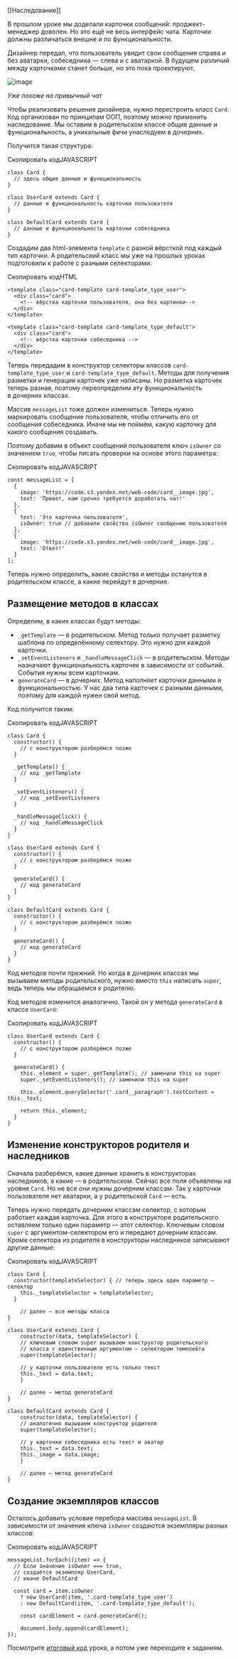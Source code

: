 
[[Наследование]]

В прошлом уроке мы доделали карточки сообщений: проджект-менеджер доволен. Но это ещё не весь интерфейс чата. Карточки должны различаться внешне и по функциональности.

Дизайнер передал, что пользователь увидит свои сообщения справа и без аватарки, собеседника — слева и с аватаркой. В будущем различий между карточками станет больше, но это пока проектируют.

![image](https://pictures.s3.yandex.net/resources/Untitled_1590945369.png)

_Уже похоже на привычный чат_

Чтобы реализовать решение дизайнера, нужно перестроить класс `Card`. Код организован по принципам ООП, поэтому можно применить наследование. Мы оставим в родительском классе общие данные и функциональность, а уникальные фичи унаследуем в дочерних.

Получится такая структура:

Скопировать кодJAVASCRIPT

```
class Card {
  // здесь общие данные и функциональность
}

class UserCard extends Card {
  // данные и функциональность карточки пользователя
}

class DefaultCard extends Card {
  // данные и функциональность карточки собеседника
} 
```

Создадим два html-элемента `template` с разной вёрсткой под каждый тип карточки. А родительский класс мы уже на прошлых уроках подготовили к работе с разными селекторами:

Скопировать кодHTML

```
<template class="card-template card-template_type_user">
  <div class="card">
    <!-- вёрстка карточки пользователя, она без картинки-->
  </div>
</template>

<template class="card-template card-template_type_default">
  <div class="card">
    <!-- вёрстка карточки собеседника -->
  </div>
</template> 
```

Теперь передадим в конструктор селекторы классов `card-template_type_user` и `card-template_type_default`. Методы для получения разметки и генерации карточек уже написаны. Но разметка карточек теперь разная, поэтому переопределим эту функциональность в дочерних классах.

Массив `messageList` тоже должен измениться. Теперь нужно маркировать сообщение пользователя, чтобы отличить его от сообщения собеседника. Иначе мы не поймём, какую карточку для какого сообщения создавать.

Поэтому добавим в объект сообщений пользователя ключ `isOwner` со значением `true`, чтобы писать проверки на основе этого параметра:

Скопировать кодJAVASCRIPT

```
const messageList = [
  {
    image: 'https://code.s3.yandex.net/web-code/card__image.jpg',
    text: 'Привет, нам срочно требуется доработать чат!'
  },
  {
    text: 'Это карточка пользователя',
    isOwner: true // добавили свойство isOwner сообщению пользователя
  },
  {
    image: 'https://code.s3.yandex.net/web-code/card__image.jpg',
    text: 'Ответ!'
  }
]; 
```

Теперь нужно определить, какие свойства и методы останутся в родительском классе, а какие перейдут в дочерние.

## Размещение методов в классах

Определим, в каких классах будут методы:

-   `_getTemplate` — в родительском. Метод только получает разметку шаблона по определённому селектору. Это нужно для каждой карточки.
-   `_setEventListeners` и `_handleMessageClick` — в родительском. Методы назначают функциональность карточек в зависимости от событий. События нужны всем карточкам.
-   `generateCard` — в дочерних. Метод наполняет карточки данными и функциональностью. У нас два типа карточек с разными данными, поэтому для каждой нужен свой метод.

Код получится таким:

Скопировать кодJAVASCRIPT

```
class Card {
  constructor() {
    // с конструктором разберёмся позже
  }

  _getTemplate() {
    // код _getTemplate
  }

  _setEventListeners() {
    // код _setEventListeners
  }

  _handleMessageClick() {
    // код _handleMessageClick
  }
}

class UserCard extends Card {
  constructor() {
    // с конструктором разберёмся позже
  }

  generateCard() {
    // код generateCard
  }
}

class DefaultCard extends Card {
  constructor() {
    // с конструктором разберёмся позже
  }

  generateCard() {
    // код generateCard
  }
} 
```

Код методов почти прежний. Но когда в дочерних классах мы вызываем методы родительского, нужно вместо `this` написать `super`, ведь теперь мы обращаемся к родителю.

Код методов изменится аналогично. Такой он у метода `generateCard` в классе `UserCard`:

Скопировать кодJAVASCRIPT

```
class UserCard extends Card {
  constructor() {
    // с конструктором разберёмся позже
  }

  generateCard() {
    this._element = super._getTemplate(); // заменили this на super
    super._setEventListeners(); // заменили this на super

    this._element.querySelector('.card__paragraph').textContent = this._text;

    return this._element;
  }
} 
```

## Изменение конструкторов родителя и наследников

Сначала разберёмся, какие данные хранить в конструкторах наследников, а какие — в родительском. Сейчас все поля объявлены на уровне `Card`. Но не все они нужны дочерним классам. Так у карточки пользователя нет аватарки, а у родительской `Card` — есть.

Теперь нужно передать дочерним классам селектор, с которым работает каждая карточка. Для этого в конструкторе родительского оставляем только один параметр — этот селектор. Ключевым словом `super` с аргументом-селектором его и передают дочерним классам. Кроме селектора из родителя в конструкторы наследников записывают другие данные:

Скопировать кодJAVASCRIPT

```
class Card {
  constructor(templateSelector) { // теперь здесь один параметр — селектор
    this._templateSelector = templateSelector;
  }

    // далее — все методы класса
}

class UserCard extends Card {
    constructor(data, templateSelector) {
    // ключевым словом super вызываем конструктор родительского
    // класса с единственным аргументом — селектором темплейта
    super(templateSelector);

    // у карточки пользователя есть только текст
    this._text = data.text;
    }

    // далее — метод generateCard
}

class DefaultCard extends Card {
    constructor(data, templateSelector) {
    // аналогично вызываем конструктор родителя
    super(templateSelector);

    // у карточки собеседника есть текст и аватар
    this._text = data.text;
    this._image = data.image;
    }

    // далее — метод generateCard
} 
```

## Создание экземпляров классов

Осталось добавить условие перебора массива `messageList`. В зависимости от значения ключа `isOwner` создаются экземпляры разных классов:

Скопировать кодJAVASCRIPT

```
messageList.forEach((item) => {
  // Если значение isOwner === true,
  // создаётся экземпляр UserCard,
  // иначе DefaultCard

  const card = item.isOwner
    ? new UserCard(item, '.card-template_type_user')
    : new DefaultCard(item, '.card-template_type_default');

    const cardElement = card.generateCard();

    document.body.append(cardElement);
}); 
```

Посмотрите [итоговый код](https://repl.it/@praktikum/lesson-5) урока, а потом уже переходите к заданиям.